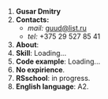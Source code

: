 1. **Gusar Dmitry**
2. **Contacts:**
	* _mail:_ guud@list.ru
	* _tel:_ +375 29 527 85 41
3. **About**:
4. **Skill**: Loading...
5. **Code example**: Loading...
6. **No expirience**.
7. **RSschool**: in progress.
8. **English language**: A2.
